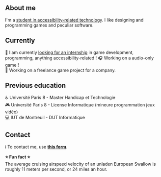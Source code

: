 ## About me

I'm a [student in accessibility-related technology](https://www.univ-paris8.fr/-Master-Technologie-et-Handicap-676-). I like designing and programming games and peculiar software.

## Currently

:newspaper: I am currently [looking for an internship](https://www.linkedin.com/in/predrag-kostic/) in game development, programming, anything accessibility-related !
:headphones: Working on a audio-only game !  
:space_invader: Working on a freelance game project for a company.

## Previous education

:wheelchair: Université Paris 8 - Master Handicap et Technologie  
:video_game: Université Paris 8 - License Informatique (mineure programmation jeux vidéo)  
:computer: IUT de Montreuil - DUT Informatique  

## Contact

:information_source: To contact me, use [**this form**](https://linktr.ee/p_kostic).

**:star: Fun fact :star:**  
The average cruising airspeed velocity of an unladen European Swallow is roughly 11 meters per second, or 24 miles an hour.
